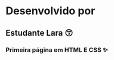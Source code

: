# Desenvolvido por 
## Estudante Lara :kissing_smiling_eyes:
### Primeira página em HTML E CSS :sparkles:
